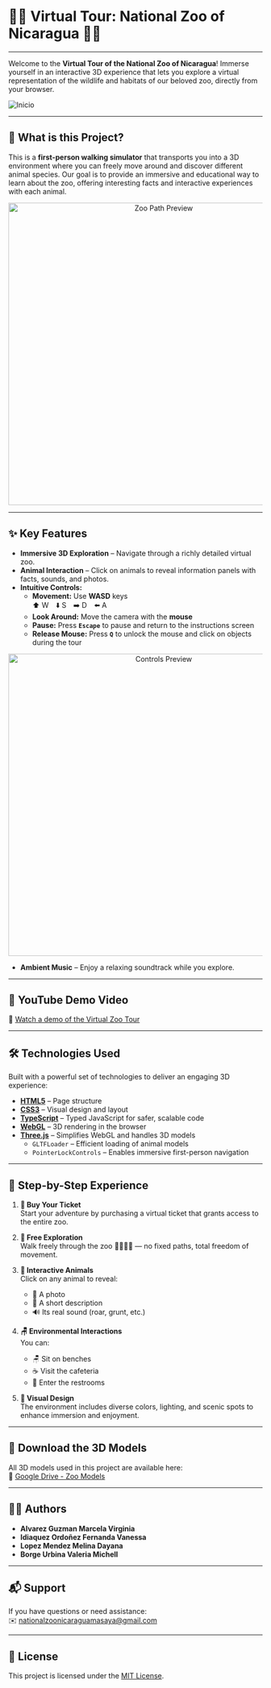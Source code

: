 # 🦁🦒 Virtual Tour: National Zoo of Nicaragua 🐒🐊

---

Welcome to the **Virtual Tour of the National Zoo of Nicaragua**! Immerse yourself in an interactive 3D experience that lets you explore a virtual representation of the wildlife and habitats of our beloved zoo, directly from your browser.

![Inicio](https://drive.google.com/uc?export=view&id=1vZudLHXYRdy7fVdvVtskHw59PA8QGeoq)


---

## 🌟 What is this Project?

This is a **first-person walking simulator** that transports you into a 3D environment where you can freely move around and discover different animal species. Our goal is to provide an immersive and educational way to learn about the zoo, offering interesting facts and interactive experiences with each animal.

<p align="center">
  <img src="https://drive.google.com/uc?export=view&id=14yimv0phuqKY_EJDM7Zihr0pkcMfgFOf" alt="Zoo Path Preview" width="600"/>
</p>

---

## ✨ Key Features

* **Immersive 3D Exploration** – Navigate through a richly detailed virtual zoo.
* **Animal Interaction** – Click on animals to reveal information panels with facts, sounds, and photos.
* **Intuitive Controls:**
  * **Movement:** Use **WASD** keys  
    ⬆️ W ⬇️ S ➡️ D ⬅️ A  
  * **Look Around:** Move the camera with the **mouse**  
  * **Pause:** Press **`Escape`** to pause and return to the instructions screen  
  * **Release Mouse:** Press **`Q`** to unlock the mouse and click on objects during the tour

<p align="center">
  <img src="https://github.com/user-attachments/assets/41be3b85-5714-4bc5-812a-51d93844efac" alt="Controls Preview" width="600"/>
</p>

* **Ambient Music** – Enjoy a relaxing soundtrack while you explore.

---

## 🔗 YouTube Demo Video

🎥 [Watch a demo of the Virtual Zoo Tour](https://youtu.be/VDAjg4O09rU)

---

## 🛠️ Technologies Used

Built with a powerful set of technologies to deliver an engaging 3D experience:

* **[HTML5](https://developer.mozilla.org/en-US/docs/Web/HTML)** – Page structure
* **[CSS3](https://developer.mozilla.org/en-US/docs/Web/CSS)** – Visual design and layout
* **[TypeScript](https://www.typescriptlang.org/)** – Typed JavaScript for safer, scalable code
* **[WebGL](https://developer.mozilla.org/en-US/docs/Web/API/WebGL_API)** – 3D rendering in the browser
* **[Three.js](https://threejs.org/)** – Simplifies WebGL and handles 3D models
  * `GLTFLoader` – Efficient loading of animal models
  * `PointerLockControls` – Enables immersive first-person navigation

---

## 🐾 Step-by-Step Experience

1. **🧾 Buy Your Ticket**  
   Start your adventure by purchasing a virtual ticket that grants access to the entire zoo.

2. **🧭 Free Exploration**  
   Walk freely through the zoo 🧍‍♂️🧍‍♀️ — no fixed paths, total freedom of movement.

3. **🐾 Interactive Animals**  
   Click on any animal to reveal:
   * 📸 A photo
   * 📄 A short description
   * 🔊 Its real sound (roar, grunt, etc.)

4. **🪑 Environmental Interactions**  
   You can:
   * 🪑 Sit on benches  
   * ☕ Visit the cafeteria  
   * 🚻 Enter the restrooms  

5. **🌅 Visual Design**  
   The environment includes diverse colors, lighting, and scenic spots to enhance immersion and enjoyment.

---

## 📁 Download the 3D Models

All 3D models used in this project are available here:  
🔗 [Google Drive - Zoo Models](https://drive.google.com/drive/folders/1dSUkeiVHaSkqi2gDzfZl1VQmL_G4ieou?usp=sharing)

---

## 👩‍💻 Authors

* **Alvarez Guzman Marcela Virginia**
* **Idiaquez Ordoñez Fernanda Vanessa**  
* **Lopez Mendez Melina Dayana**
* **Borge Urbina Valeria Michell**    

---

## 📬 Support

If you have questions or need assistance:  
✉️ nationalzoonicaraguamasaya@gmail.com

---

## 📄 License

This project is licensed under the [MIT License](LICENSE).
